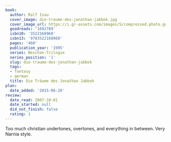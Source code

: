 ```yaml
---
book:
  author: Ralf Isau
  cover_image: die-traume-des-jonathan-jabbok.jpg
  cover_image_url: https://i.gr-assets.com/images/S/compressed.photo.goodreads.com/books/1186999376l/1692789.jpg
  goodreads: '1692789'
  isbn10: '3522168968'
  isbn13: '9783522168960'
  pages: '460'
  publication_year: '1995'
  series: Neschan-Trilogie
  series_position: '1'
  slug: die-traume-des-jonathan-jabbok
  tags:
  - fantasy
  - german
  title: Die Träume des Jonathan Jabbok
plan:
  date_added: '2015-06-28'
review:
  date_read: 2007-10-01
  date_started: null
  did_not_finish: false
  rating: 1
---
```


Too much christian undertones, overtones, and everything in between. Very Narnia style.
